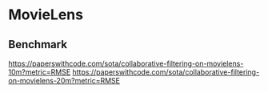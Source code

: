 # MovieLens

## Benchmark
https://paperswithcode.com/sota/collaborative-filtering-on-movielens-10m?metric=RMSE
https://paperswithcode.com/sota/collaborative-filtering-on-movielens-20m?metric=RMSE
